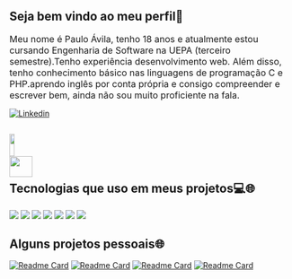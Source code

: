 ## Seja bem vindo ao meu perfil👋
<div style='font-size:12pt;'>
Meu nome é Paulo Ávila, tenho 18 anos e atualmente estou cursando Engenharia de Software na UEPA (terceiro semestre).Tenho experiência desenvolvimento web.
Além disso, tenho conhecimento básico nas linguagens de programação C e PHP.aprendo inglês por conta própria e consigo compreender e escrever bem, ainda não sou muito proficiente na fala.
</div>

[![Linkedin](https://img.shields.io/badge/LinkedIn-0077B5?style=for-the-badge&logo=linkedin&logoColor=white)](https://www.linkedin.com/in/paulo-francisco-%C3%A1vila-neto-8b5b17304?utm_source=share&utm_campaign=share_via&utm_content=profile&utm_medium=android_app)
    <div style='display:flex;flex-direction:row'>

  <img style='width:45%;height:100%'  src='https://github-readme-stats.vercel.app/api?username=paulinbrgamer&theme=dark'></img>
  <img style='height:97%'  src='https://github-readme-stats.vercel.app/api/top-langs/?username=paulinbrgamer&hide_progress=true&theme=dark'></img>   
</div>


  ## Tecnologias que uso em meus projetos💻🌐

<div style='display:inline_block;justify-content:start;'>
    <img  src='https://img.shields.io/badge/JavaScript-F7DF1E?style=for-the-badge&logo=javascript&logoColor=black'></img>
    <img  src='https://img.shields.io/badge/CSS3-1572B6?style=for-the-badge&logo=css3&logoColor=white'></img>
    <img  src='https://img.shields.io/badge/HTML5-E34F26?style=for-the-badge&logo=html5&logoColor=white'></img>
    <img  src='https://img.shields.io/badge/React-20232A?style=for-the-badge&logo=react&logoColor=61DAFB'></img>
    <img  src='https://img.shields.io/badge/MySQL-00000F?style=for-the-badge&logo=mysql&logoColor=white'></img>
    <img  src='https://img.shields.io/badge/C-00599C?style=for-the-badge&logo=c&logoColor=white'></img>
    <img  src='https://img.shields.io/badge/GIT-E44C30?style=for-the-badge&logo=git&logoColor=white'></img>
</div>

  ## Alguns projetos pessoais🌐

  <div>

[![Readme Card](https://github-readme-stats.vercel.app/api/pin/?username=paulinbrgamer&repo=CountriesSearch&theme=dark)](https://github.com/paulinbrgamer/CountriesSearch)
[![Readme Card](https://github-readme-stats.vercel.app/api/pin/?username=paulinbrgamer&repo=Dashub&theme=dark)](https://github.com/paulinbrgamer/Dashub)
[![Readme Card](https://github-readme-stats.vercel.app/api/pin/?username=paulinbrgamer&repo=Notes&theme=dark)](https://github.com/paulinbrgamer/Notes)
[![Readme Card](https://github-readme-stats.vercel.app/api/pin/?username=paulinbrgamer&repo=CSV-modify&theme=dark)](https://github.com/paulinbrgamer/CSV-modify)

  </div>


